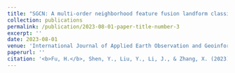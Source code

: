 ```yaml
---
title: "SGCN: A multi-order neighborhood feature fusion landform classification method based on superpixel and graph convolutional network"
collection: publications
permalink: /publication/2023-08-01-paper-title-number-3
excerpt: ''
date: 2023-08-01
venue: 'International Journal of Applied Earth Observation and Geoinformation, 112, 103441'
paperurl: ''
citation: '<b>Fu, H.</b>, Shen, Y., Liu, Y., Li, J., & Zhang, X. (2023). SGCN: A multi-order neighborhood feature fusion landform classification method based on superpixel and graph convolutional network. International Journal of Applied Earth Observation and Geoinformation, 122, 103441. <a href="https://www.sciencedirect.com/science/article/pii/S1569843223002650">Link to this paper</a>'
---
```

